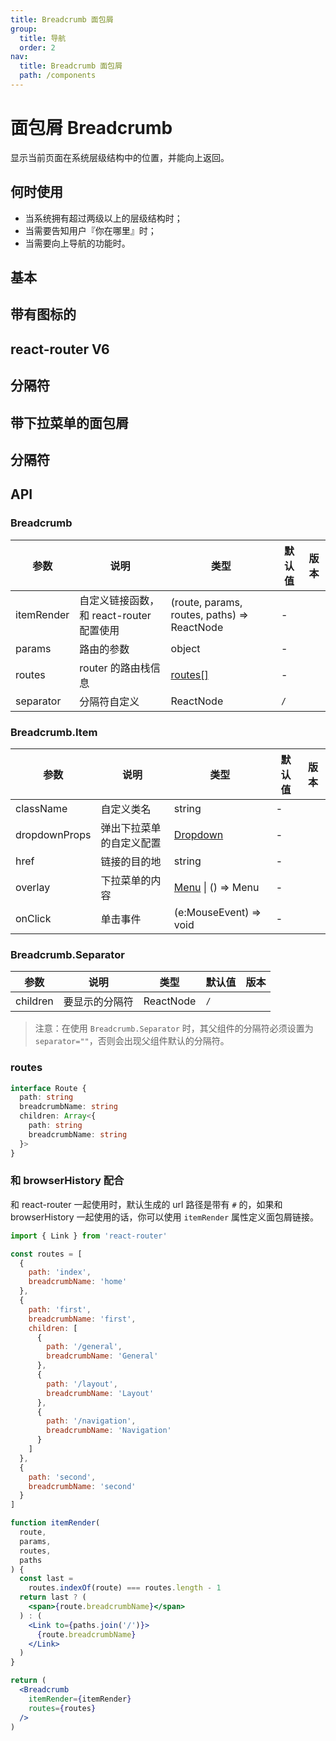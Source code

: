 ```yaml
---
title: Breadcrumb 面包屑
group:
  title: 导航
  order: 2
nav:
  title: Breadcrumb 面包屑
  path: /components
---
```


# 面包屑 Breadcrumb

显示当前页面在系统层级结构中的位置，并能向上返回。

## 何时使用

- 当系统拥有超过两级以上的层级结构时；
- 当需要告知用户『你在哪里』时；
- 当需要向上导航的功能时。

## 基本

<code src="./demos/basic.tsx"></code>

## 带有图标的

<code src="./demos/withIcon.tsx"></code>

## react-router V6

<code src="./demos/react-router.tsx"></code>

## 分隔符

<code src="./demos/separator.tsx"></code>

## 带下拉菜单的面包屑

<code src="./demos/overlay.tsx"></code>

## 分隔符

<code src="./demos/separator-component.tsx"></code>

## API

### Breadcrumb

| 参数       | 说明                                     | 类型                                        | 默认值 | 版本 |
| ---------- | ---------------------------------------- | ------------------------------------------- | ------ | ---- |
| itemRender | 自定义链接函数，和 react-router 配置使用 | (route, params, routes, paths) => ReactNode | -      |      |
| params     | 路由的参数                               | object                                      | -      |      |
| routes     | router 的路由栈信息                      | [routes\[\]](#routes)                       | -      |      |
| separator  | 分隔符自定义                             | ReactNode                                   | `/`    |      |

### Breadcrumb.Item

| 参数          | 说明                     | 类型                                   | 默认值 | 版本 |
| ------------- | ------------------------ | -------------------------------------- | ------ | ---- |
| className     | 自定义类名               | string                                 | -      |      |
| dropdownProps | 弹出下拉菜单的自定义配置 | [Dropdown](/components/dropdown)       | -      |      |
| href          | 链接的目的地             | string                                 | -      |      |
| overlay       | 下拉菜单的内容           | [Menu](/components/menu) \| () => Menu | -      |      |
| onClick       | 单击事件                 | (e:MouseEvent) => void                 | -      |      |

### Breadcrumb.Separator

| 参数     | 说明           | 类型      | 默认值 | 版本 |
| -------- | -------------- | --------- | ------ | ---- |
| children | 要显示的分隔符 | ReactNode | `/`    |      |

> 注意：在使用 `Breadcrumb.Separator` 时，其父组件的分隔符必须设置为 `separator=""`，否则会出现父组件默认的分隔符。

### routes

```ts
interface Route {
  path: string
  breadcrumbName: string
  children: Array<{
    path: string
    breadcrumbName: string
  }>
}
```

### 和 browserHistory 配合

和 react-router 一起使用时，默认生成的 url 路径是带有 `#` 的，如果和 browserHistory 一起使用的话，你可以使用 `itemRender` 属性定义面包屑链接。

```jsx | pure
import { Link } from 'react-router'

const routes = [
  {
    path: 'index',
    breadcrumbName: 'home'
  },
  {
    path: 'first',
    breadcrumbName: 'first',
    children: [
      {
        path: '/general',
        breadcrumbName: 'General'
      },
      {
        path: '/layout',
        breadcrumbName: 'Layout'
      },
      {
        path: '/navigation',
        breadcrumbName: 'Navigation'
      }
    ]
  },
  {
    path: 'second',
    breadcrumbName: 'second'
  }
]

function itemRender(
  route,
  params,
  routes,
  paths
) {
  const last =
    routes.indexOf(route) === routes.length - 1
  return last ? (
    <span>{route.breadcrumbName}</span>
  ) : (
    <Link to={paths.join('/')}>
      {route.breadcrumbName}
    </Link>
  )
}

return (
  <Breadcrumb
    itemRender={itemRender}
    routes={routes}
  />
)
```
